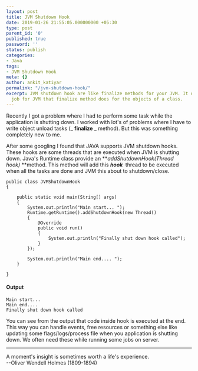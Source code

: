 ```yaml
---
layout: post
title: JVM Shutdown Hook
date: 2019-01-26 21:55:05.000000000 +05:30
type: post
parent_id: '0'
published: true
password: ''
status: publish
categories:
- Java
tags:
- JVM Shutdown Hook
meta: {}
author: ankit_katiyar
permalink: "/jvm-shutdown-hook/"
excerpt: JVM shutdown hook are like finalize methods for your JVM. It does the same
  job for JVM that finalize method does for the objects of a class.
---
```



Recently I got a problem where I had to perform some task while the application is shutting down. I worked with <g class="gr_ gr_18 gr-alert gr_gramm gr_inline_cards gr_run_anim Grammar multiReplace" id="18" data-gr-id="18">lot's</g> of problems where I have to write object unload tasks (_ **finalize** _ method). But this was something completely new to me.





After some googling I found that JAVA supports JVM shutdown hooks. These hooks are some threads that are executed when JVM is shutting down. Java's Runtime class provide an **_addShutdownHook(Thread hook)&nbsp;_**method. This method will add this **_hook_&nbsp;** thread to be executed when all the tasks are done and JVM this about to shutdown/close.



<!-- wp:enlighter/codeblock {"language":"java"} -->

```
public class JVMShutdownHook
{

    public static void main(String[] args)
    {
        System.out.println("Main start... ");
        Runtime.getRuntime().addShutdownHook(new Thread()
        {
            @Override
            public void run()
            {
                System.out.println("Finally shut down hook called");
            }
        });

        System.out.println("Main end.... ");
    }

}
```



<!-- wp:heading {"level":4} -->

#### Output



<!-- wp:code -->

```
Main start... 
Main end....   
Finally shut down hook called
```

<!-- /wp:code -->



You can see from the output that code inside hook is executed at the end. This way you can handle events, free resources or something else like updating some flags/logs/process file when you application is shutting down. We often need these while running some jobs on server.



<!-- wp:separator -->

* * *
<!-- /wp:separator -->

<!-- wp:paragraph {"align":"right"} -->

A moment's insight is sometimes worth a life's experience.  
 --Oliver Wendell Holmes (1809-1894)



